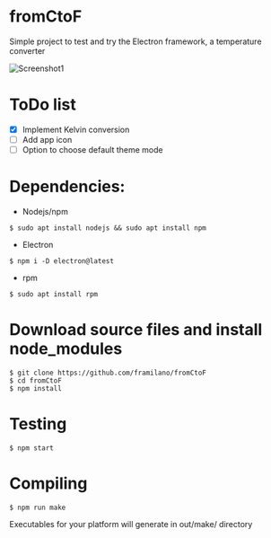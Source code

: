 # fromCtoF
Simple project to test and try the Electron framework, a temperature converter

![Screenshot1](https://i.imgur.com/U9b6bmT.png)


# ToDo list
-  [x] Implement Kelvin conversion
-  [ ] Add app icon
-  [ ] Option to choose default theme mode

# Dependencies:

+ Nodejs/npm

```$ sudo apt install nodejs && sudo apt install npm```

+ Electron

```$ npm i -D electron@latest```

+ rpm

```$ sudo apt install rpm```

# Download source files and install node_modules
```
$ git clone https://github.com/framilano/fromCtoF
$ cd fromCtoF
$ npm install
```
# Testing
```
$ npm start
```
# Compiling
```
$ npm run make 
```

Executables for your platform will generate in out/make/ directory
